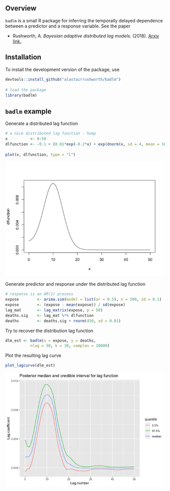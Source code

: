 
## Overview

`badlm` is a small R package for inferring the temporally delayed
dependence between a predictor and a response variable.  See the paper  
  - Rushworth, A. _Bayesian adaptive distributed lag models._ (2018). [Arxiv link.](https://arxiv.org/pdf/1801.06670.pdf)

## Installation

To install the development version of the package, use

``` r
devtools::install_github("alastairrushworth/badlm")

# load the package
library(badlm)
```

## `badlm` example

Generate a distributed lag function

``` r
# a nice distributed lag function - hump
x          <- 0:50
dlfunction <- -0.1 + (0.01*exp(-0.2*x) + exp(dnorm(x, sd = 4, mean = 10))) / 10

plot(x, dlfunction, type = "l")
```

![](man/figures/README-unnamed-chunk-4-1.png)<!-- -->

Generate predictor and response under the distributed lag function

``` r
# response is an AR(1) process
expose        <- arima.sim(model = list(ar = 0.5), n = 500, sd = 0.1)
expose        <- (expose - mean(expose)) / sd(expose)
lag_mat       <- lag_matrix(expose, p = 50)
deaths.sig    <- lag_mat %*% dlfunction
deaths        <- deaths.sig + rnorm(450, sd = 0.01)
```

Try to recover the distribution lag function

``` r
dlm_est <- badlm(x = expose, y = deaths, 
           nlag = 50, k = 30, samples = 10000)
```

Plot the resulting lag curve

``` r
plot_lagcurve(dlm_est)
```

![](man/figures/README-unnamed-chunk-7-1.png)<!-- -->
